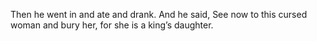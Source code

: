 Then he went in and ate and drank. And he said, See now to this cursed woman and bury her, for she is a king’s daughter.
